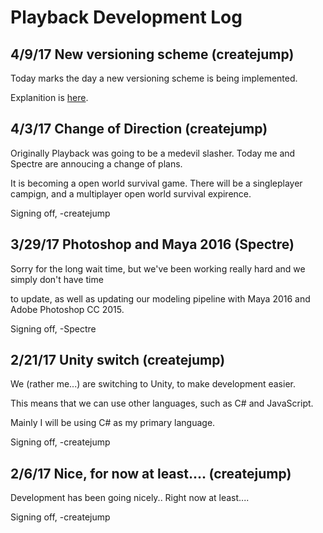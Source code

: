 # Playback Development Log

## 4/9/17 New versioning scheme (createjump)

Today marks the day a new versioning scheme is being implemented.

Explanition is [here](https://playbackdevs.github.io/playback-game/versch).


## 4/3/17 Change of Direction (createjump)

Originally Playback was going to be a medevil slasher. Today me and Spectre are annoucing a change of plans.

It is becoming a open world survival game. There will be a singleplayer campign, and a multiplayer open world survival expirence.

Signing off, -createjump

## 3/29/17 Photoshop and Maya 2016 (Spectre)

Sorry for the long wait time, but we've been working really hard and we simply don't have time

to update, as well as updating our modeling pipeline with Maya 2016 and Adobe Photoshop CC 2015.

Signing off, -Spectre



## 2/21/17 Unity switch (createjump)

We (rather me...) are switching to Unity, to make development easier.

This means that we can use other languages, such as C# and JavaScript.

Mainly I will be using C# as my primary language.

Signing off, -createjump


## 2/6/17 Nice, for now at least.... (createjump)

Development has been going nicely.. Right now at least....

Signing off, -createjump

